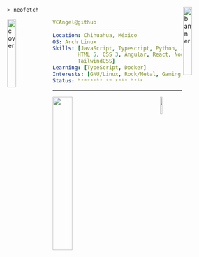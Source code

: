 <div>
<img align="right" width="20%" src="https://i.redd.it/ovzljl6blr481.jpg" alt="banner" />

```shell
> neofetch
```

<a href="https://vcangel.dev">
<img src="https://media0.giphy.com/media/y8tLxq4uGuIWFFIOQW/giphy.gif?cid=6c09b9527qnlf48ro73tsg5hn1nbfwmzgcngkhf55os37k4v&ep=v1_internal_gif_by_id&rid=giphy.gif&ct=s" alt="cover" width="20%" align="left"/>
</a>


``` yaml
VCAngel@github
---------------------------
Location: Chihuahua, México
OS: Arch Linux
Skills: [JavaScript, Typescript, Python, Java,
        HTML 5, CSS 3, Angular, React, Node.js,
        TailwindCSS]
Learning: [TypeScript, Docker]
Interests: [GNU/Linux, Rock/Metal, Gaming, Frogs]
Status: ʰᵉᵃᵈᵃᶜʰᵉ ᵒʷ ᵖᵃⁱⁿ ʰᵉˡᵖ
```

</div>

---

<div>
<a href="https://spotify-github-profile.vercel.app/api/view?uid=dedoloco321&redirect=true">
<img width="30%" align="left" src="https://spotify-github-profile.vercel.app/api/view?uid=dedoloco321&cover_image=true&theme=natemoo-re&bar_color=99c1f1&bar_color_cover=true" />
</a>


<img width="10%" align="right" src="https://media0.giphy.com/media/kZsMuckSeAdEPd9gSF/200w.gif" />
</div>
